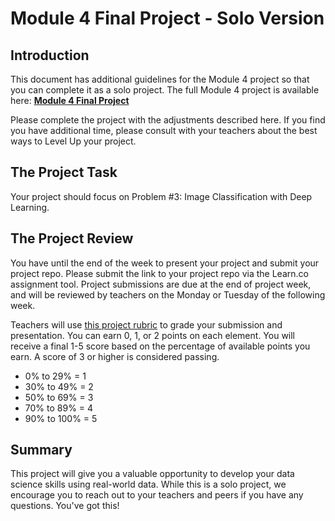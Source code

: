 # Module 4 Final Project - Solo Version

## Introduction

This document has additional guidelines for the Module 4 project so that you can complete it as a solo project. The full Module 4 project is available here: **[Module 4 Final Project](https://github.com/learn-co-students/mod_4_project-chi-sea)**

Please complete the project with the adjustments described here. If you find you have additional time, please consult with your teachers about the best ways to Level Up your project.

## The Project Task

Your project should focus on Problem #3: Image Classification with Deep Learning.

## The Project Review

You have until the end of the week to present your project and submit your project repo. Please submit the link to your project repo via the Learn.co assignment tool. Project submissions are due at the end of project week, and will be reviewed by teachers on the Monday or Tuesday of the following week.

Teachers will use [this project rubric](https://docs.google.com/spreadsheets/d/1hbIZUQN2qipZZQsgMQRdBKvsTYRace4r09xkgKvmW_E/edit?usp=sharing) to grade your submission and presentation. You can earn 0, 1, or 2 points on each element. You will receive a final 1-5 score based on the percentage of available points you earn. A score of 3 or higher is considered passing.

*  0% to 29% = 1
* 30% to 49% = 2
* 50% to 69% = 3
* 70% to 89% = 4
* 90% to 100% = 5

## Summary

This project will give you a valuable opportunity to develop your data science skills using real-world data. While this is a solo project, we encourage you to reach out to your teachers and peers if you have any questions. You've got this!
